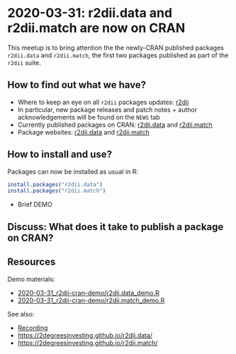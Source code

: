 # 2020-03-31: r2dii.data and r2dii.match are now on CRAN

This meetup is to bring attention the the newly-CRAN published packages `r2dii.data` and `r2dii.match`, the first two packages published as part of the `r2dii` suite. 

## How to find out what we have? 

* Where to keep an eye on all `r2dii` packages updates: [r2dii](https://2degreesinvesting.github.io/r2dii/index.html)
* In particular, new package releases and patch notes + author acknowledgements will be found on the `NEWS` tab
* Currently published packages on CRAN: [r2dii.data](https://CRAN.R-project.org/package=r2dii.data) and [r2dii.match](https://CRAN.R-project.org/package=r2dii.match)
* Package websites: [r2dii.data](https://2degreesinvesting.github.io/r2dii.data/) and [r2dii.match](https://2degreesinvesting.github.io/r2dii.match/)

## How to install and use?

Packages can now be installed as usual in R:

```r
install.packages("r2dii.data")
install.packages("r2dii.match")
```

* Brief DEMO

## Discuss: What does it take to publish a package on CRAN?

## Resources

Demo materials:

* [2020-03-31_r2dii-cran-demo/r2dii.data_demo.R](https://github.com/2DegreesInvesting/ds-incubator/blob/master/2020-03-31_r2dii-cran-demo/r2dii.data_demo.R)
* [2020-03-31_r2dii-cran-demo/r2dii.match_demo.R](https://github.com/2DegreesInvesting/ds-incubator/blob/master/2020-03-31_r2dii-cran-demo/r2dii.data_demo.R)

See also:

* [Recording](https://youtu.be/ovbwghDjxV8)
* <https://2degreesinvesting.github.io/r2dii.data/>
* <https://2degreesinvesting.github.io/r2dii.match/>
